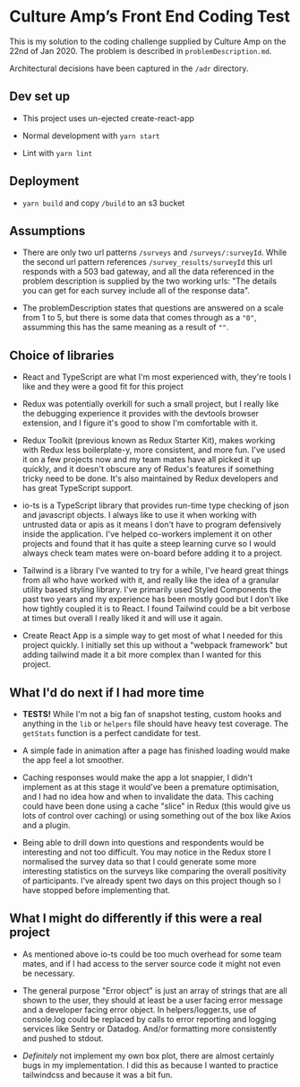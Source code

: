 # Culture Amp’s Front End Coding Test

This is my solution to the coding challenge supplied by Culture Amp on the 22nd of Jan 2020. The problem is described in `problemDescription.md`.

Architectural decisions have been captured in the `/adr` directory.


## Dev set up

* This project uses un-ejected create-react-app

* Normal development with `yarn start`

* Lint with `yarn lint`


## Deployment

* `yarn build` and copy `/build` to an s3 bucket


## Assumptions

* There are only two url patterns `/surveys` and `/surveys/:surveyId`. While the second url pattern references `/survey_results/surveyId` this url responds with a 503 bad gateway, and all the data referenced in the problem description is supplied by the two working urls: "The details you can get for each survey include all of the response data".

* The problemDescription states that questions are answered on a scale from 1 to 5, but there is some data that comes through as a `"0"`, assumming this has the same meaning as a result of `""`.


## Choice of libraries

* React and TypeScript are what I'm most experienced with, they're tools I like and they were a good fit for this project

* Redux was potentially overkill for such a small project, but I really like the debugging experience it provides with the devtools browser extension, and I figure it's good to show I'm comfortable with it.

* Redux Toolkit (previous known as Redux Starter Kit), makes working with Redux less boilerplate-y, more consistent, and more fun. I've used it on a few projects now and my team mates have all picked it up quickly, and it doesn't obscure any of Redux's features if something tricky need to be done. It's also maintained by Redux developers and has great TypeScript support.

* io-ts is a TypeScript library that provides run-time type checking of json and javascript objects. I always like to use it when working with untrusted data or apis as it means I don't have to program defensively inside the application. I've helped co-workers implement it on other projects and found that it has quite a steep learning curve so I would always check team mates were on-board before adding it to a project.

* Tailwind is a library I've wanted to try for a while, I've heard great things from all who have worked with it, and really like the idea of a granular utility based styling library. I've primarily used Styled Components the past two years and my experience has been mostly good but I don't like how tightly coupled it is to React. I found Tailwind could be a bit verbose at times but overall I really liked it and will use it again.

* Create React App is a simple way to get most of what I needed for this project quickly. I initially set this up without a "webpack framework" but adding tailwind made it a bit more complex than I wanted for this project.


## What I'd do next if I had more time

* **TESTS!** While I'm not a big fan of snapshot testing, custom hooks and anything in the `lib` or `helpers` file should have heavy test coverage. The `getStats` function is a perfect candidate for test.

* A simple fade in animation after a page has finished loading would make the app feel a lot smoother.

* Caching responses would make the app a lot snappier, I didn't implement as at this stage it would've been a premature optimisation, and I had no idea how and when to invalidate the data. This caching could have been done using a cache "slice" in Redux (this would give us lots of control over caching) or using something out of the box like Axios and a plugin.

* Being able to drill down into questions and respondents would be interesting and not too difficult. You may notice in the Redux store I normalised the survey data so that I could generate some more interesting statistics on the surveys like comparing the overall positivity of participants. I've already spent two days on this project though so I have stopped before implementing that.


## What I might do differently if this were a real project

* As mentioned above io-ts could be too much overhead for some team mates, and if I had access to the server source code it might not even be necessary.

* The general purpose "Error object" is just an array of strings that are all shown to the user, they should at least be a user facing error message and a developer facing error object. In helpers/logger.ts, use of console.log could be replaced by calls to error reporting and logging services like Sentry or Datadog. And/or formatting more consistently and pushed to stdout.

* _Definitely_ not implement my own box plot, there are almost certainly bugs in my implementation. I did this as because I wanted to practice tailwindcss and because it was a bit fun.
